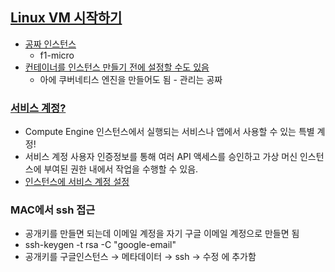 ## [Linux VM 시작하기](https://cloud.google.com/compute/docs/quickstart-linux)

- [공짜 인스턴스](https://cloud.google.com/free/docs/gcp-free-tier?hl=ko&_ga=2.39874978.-1057797204.1555116984#always-free-usage-limits)
    - f1-micro
- [컨테이너를 인스턴스 만들기 전에 설정할 수도 있음](https://cloud.google.com/compute/docs/containers/deploying-containers?hl=ko&_ga=2.3784368.-1057797204.1555116984)
    - 아에 쿠버네티스 엔진을 만들어도 됨 - 관리는 공짜

### [서비스 계정?](https://cloud.google.com/compute/docs/access/service-accounts?hl=ko)

- Compute Engine 인스턴스에서 실행되는 서비스나 앱에서 사용할 수 있는 특별 계정!
- 서비스 계정 사용자 인증정보를 통해 여러 API 액세스를 승인하고 가상 머신 인스턴스에 부여된 권한 내에서 작업을 수행할 수 있음.
- [인스턴스에 서비스 계정 설정](https://cloud.google.com/compute/docs/access/create-enable-service-accounts-for-instances?hl=ko&_ga=2.41169442.-1057797204.1555116984#changeserviceaccountandscopes)

### MAC에서 ssh 접근

- 공개키를 만들면 되는데 이메일 계정을 자기 구글 이메일 계정으로 만들면 됨
- ssh-keygen -t rsa -C "google-email"
- 공개키를 구글인스턴스 → 메타데이터 → ssh → 수정 에 추가함
